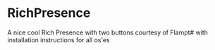 # RichPresence
A nice cool Rich Presence with two buttons courtesy of Flampt# with installation instructions for all os'es
